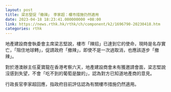 ```yaml
---
layout: post
title: 梁志堅促「撤辣」　李家超：樓市措施仍然適用
date: 2023-04-18 18:23:41.000000000 +08:00
link: https://news.rthk.hk/rthk/ch/component/k2/1696790-20230418.htm
categories: rthk
---
```


地產建設商會執委會主席梁志堅說，樓市「辣招」已達到它的使命，現時是名存實亡，「阻住地球轉」，促請政府「撤辣」，即使不是一次過取消，也應該逐步「撤辣」。

對於港澳辦主任夏寶龍在香港考察六天，地產建設商會未有獲邀請會面，梁志堅說沒感到失望，不會「吃不到的葡萄是酸的」，認為對方已知道地產商的意見。

行政長官李家超回應，指政府目前評估認為有關樓市措施仍然適用。
